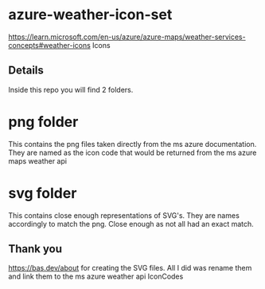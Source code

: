 # azure-weather-icon-set
https://learn.microsoft.com/en-us/azure/azure-maps/weather-services-concepts#weather-icons Icons

## Details

Inside this repo you will find 2 folders.

# png folder

This contains the png files taken directly from the ms azure documentation. They are named as the icon code that would be returned from the ms azure maps weather api

# svg folder 

This contains close enough representations of SVG's. They are names accordingly to match the png. Close enough as not all had an exact match. 


## Thank you
https://bas.dev/about for creating the SVG files. All I did was rename them and link them to the ms azure weather api IconCodes 

